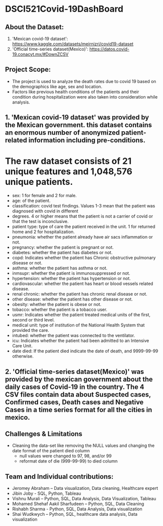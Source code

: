 # DSCI521Covid-19DashBoard


## About the Dataset: 
1. 'Mexican covid-19 dataset': https://www.kaggle.com/datasets/meirnizri/covid19-dataset
2. 'Official time-series dataset(Mexico)': https://datos.covid-19.conacyt.mx/#DownZCSV

## Project Scope:
- The project is used to analyze the death rates due to covid 19 based on the demographics like age, sex and location.
- Factors like previous health conditions of the patients and their condition during hospitalization were also taken into consideration while analysis.

## 1. 'Mexican covid-19 dataset' was provided by the Mexican government. this dataset contains an enormous number of anonymized patient-related information including pre-conditions. 
# The raw dataset consists of 21 unique features and 1,048,576 unique patients. 
- sex: 1 for female and 2 for male.
- age: of the patient.
- classification: covid test findings. Values 1-3 mean that the patient was diagnosed with covid in different
- degrees. 4 or higher means that the patient is not a carrier of covid or that the test is inconclusive.
- patient type: type of care the patient received in the unit. 1 for returned home and 2 for hospitalization.
- pneumonia: whether the patient already have air sacs inflammation or not.
- pregnancy: whether the patient is pregnant or not.
- diabetes: whether the patient has diabetes or not.
- copd: Indicates whether the patient has Chronic obstructive pulmonary disease or not.
- asthma: whether the patient has asthma or not.
- inmsupr: whether the patient is immunosuppressed or not.
- hypertension: whether the patient has hypertension or not.
- cardiovascular: whether the patient has heart or blood vessels related disease.
- renal chronic: whether the patient has chronic renal disease or not.
- other disease: whether the patient has other disease or not.
- obesity: whether the patient is obese or not.
- tobacco: whether the patient is a tobacco user.
- usmr: Indicates whether the patient treated medical units of the first, second or third level.
- medical unit: type of institution of the National Health System that provided the care.
- intubed: whether the patient was connected to the ventilator.
- icu: Indicates whether the patient had been admitted to an Intensive Care Unit.
- date died: If the patient died indicate the date of death, and 9999-99-99 otherwise.

## 2. 'Official time-series dataset(Mexico)' was provided by the mexican government about the daily cases of Covid-19 in the country. The 4 CSV files contain data about Suspected cases, Confirmed cases, Death cases and Negative Cases in a time series format for all the cities in mexico. 


## Challenges & Limitations 
* Cleaning the data-set like removing the NULL values and changing the date format of the patient died column 
  - null values were changed to 97, 98, and/or 99
  - reformat date of die (999-99-99) to died column 

## Team and Individual contributions:
- Jeromey Abraham – Data visualization, Data cleaning, Healthcare expert
- Jibin Joby - SQL, Python, Tableau
- Vishnu Murali – Python, SQL, Data Analysis, Data Visualization, Tableau
- Mohamed Shehaf Aakil Sharfudeen – Python, SQL, Data Cleaning
- Rishabh Sharma - Python,  SQL,  Data Analysis, Data visualization
- Shai Wudkwych – Python, SQL, healthcare data analysis, Data visualization









